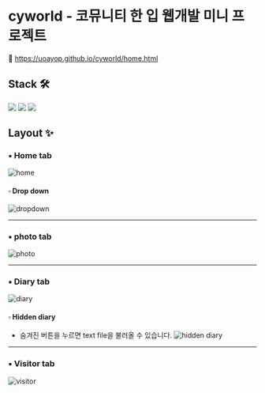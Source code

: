 # cyworld - 코뮤니티 한 입 웹개발 미니 프로젝트

🔗 https://uoayop.github.io/cyworld/home.html

## Stack 🛠

<a href="#"><img src="https://img.shields.io/badge/HTML-E34F26?style=flat&logo=HTML5&logoColor=black"/></a>
<a href="#"><img src="https://img.shields.io/badge/CSS-1572B6?style=flat&logo=CSS3&logoColor=white"/></a>
<a href="#"><img src="https://img.shields.io/badge/JavaScript-F7DF1E?style=flat&logo=JavaScript&logoColor=black"/></a>


## Layout ✨

### ▪️ Home tab
![home](https://user-images.githubusercontent.com/70973495/120745937-1faa6300-c539-11eb-937e-e1930e6bbd6d.gif)

#### ▫️ Drop down
![dropdown](https://user-images.githubusercontent.com/70973495/120745994-449ed600-c539-11eb-830c-2e7259da24c8.gif)

---

### ▪️ photo tab
![photo](https://user-images.githubusercontent.com/70973495/120746031-584a3c80-c539-11eb-8083-16453d0b00e4.gif)

---

### ▪️ Diary tab
![diary](https://user-images.githubusercontent.com/70973495/120754223-54251b80-c547-11eb-9bb9-0b5e685e7b1e.gif)

#### ▫️ Hidden diary
- 숨겨진 버튼을 누르면 text file을 불러올 수 있습니다.
![hidden diary](https://user-images.githubusercontent.com/70973495/120754226-56877580-c547-11eb-8884-793c17f240a9.gif)

---

### ▪️ Visitor tab
![visitor](https://user-images.githubusercontent.com/70973495/120754237-5a1afc80-c547-11eb-90b5-768b3399865f.gif)
